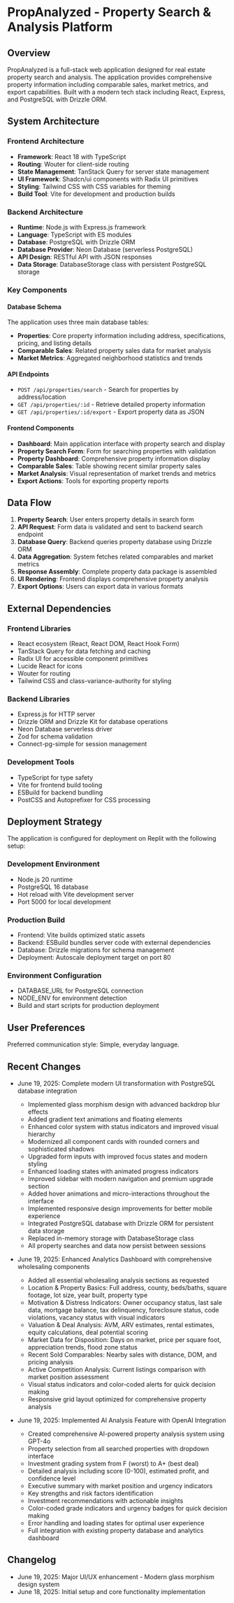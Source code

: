 # PropAnalyzed - Property Search & Analysis Platform

## Overview

PropAnalyzed is a full-stack web application designed for real estate property search and analysis. The application provides comprehensive property information including comparable sales, market metrics, and export capabilities. Built with a modern tech stack including React, Express, and PostgreSQL with Drizzle ORM.

## System Architecture

### Frontend Architecture
- **Framework**: React 18 with TypeScript
- **Routing**: Wouter for client-side routing
- **State Management**: TanStack Query for server state management
- **UI Framework**: Shadcn/ui components with Radix UI primitives
- **Styling**: Tailwind CSS with CSS variables for theming
- **Build Tool**: Vite for development and production builds

### Backend Architecture
- **Runtime**: Node.js with Express.js framework
- **Language**: TypeScript with ES modules
- **Database**: PostgreSQL with Drizzle ORM
- **Database Provider**: Neon Database (serverless PostgreSQL)
- **API Design**: RESTful API with JSON responses
- **Data Storage**: DatabaseStorage class with persistent PostgreSQL storage

### Key Components

#### Database Schema
The application uses three main database tables:
- **Properties**: Core property information including address, specifications, pricing, and listing details
- **Comparable Sales**: Related property sales data for market analysis
- **Market Metrics**: Aggregated neighborhood statistics and trends

#### API Endpoints
- `POST /api/properties/search` - Search for properties by address/location
- `GET /api/properties/:id` - Retrieve detailed property information
- `GET /api/properties/:id/export` - Export property data as JSON

#### Frontend Components
- **Dashboard**: Main application interface with property search and display
- **Property Search Form**: Form for searching properties with validation
- **Property Dashboard**: Comprehensive property information display
- **Comparable Sales**: Table showing recent similar property sales
- **Market Analysis**: Visual representation of market trends and metrics
- **Export Actions**: Tools for exporting property reports

## Data Flow

1. **Property Search**: User enters property details in search form
2. **API Request**: Form data is validated and sent to backend search endpoint
3. **Database Query**: Backend queries property database using Drizzle ORM
4. **Data Aggregation**: System fetches related comparables and market metrics
5. **Response Assembly**: Complete property data package is assembled
6. **UI Rendering**: Frontend displays comprehensive property analysis
7. **Export Options**: Users can export data in various formats

## External Dependencies

### Frontend Libraries
- React ecosystem (React, React DOM, React Hook Form)
- TanStack Query for data fetching and caching
- Radix UI for accessible component primitives
- Lucide React for icons
- Wouter for routing
- Tailwind CSS and class-variance-authority for styling

### Backend Libraries
- Express.js for HTTP server
- Drizzle ORM and Drizzle Kit for database operations
- Neon Database serverless driver
- Zod for schema validation
- Connect-pg-simple for session management

### Development Tools
- TypeScript for type safety
- Vite for frontend build tooling
- ESBuild for backend bundling
- PostCSS and Autoprefixer for CSS processing

## Deployment Strategy

The application is configured for deployment on Replit with the following setup:

### Development Environment
- Node.js 20 runtime
- PostgreSQL 16 database
- Hot reload with Vite development server
- Port 5000 for local development

### Production Build
- Frontend: Vite builds optimized static assets
- Backend: ESBuild bundles server code with external dependencies
- Database: Drizzle migrations for schema management
- Deployment: Autoscale deployment target on port 80

### Environment Configuration
- DATABASE_URL for PostgreSQL connection
- NODE_ENV for environment detection
- Build and start scripts for production deployment

## User Preferences

Preferred communication style: Simple, everyday language.

## Recent Changes

- June 19, 2025: Complete modern UI transformation with PostgreSQL database integration
  - Implemented glass morphism design with advanced backdrop blur effects
  - Added gradient text animations and floating elements
  - Enhanced color system with status indicators and improved visual hierarchy
  - Modernized all component cards with rounded corners and sophisticated shadows
  - Upgraded form inputs with improved focus states and modern styling
  - Enhanced loading states with animated progress indicators
  - Improved sidebar with modern navigation and premium upgrade section
  - Added hover animations and micro-interactions throughout the interface
  - Implemented responsive design improvements for better mobile experience
  - Integrated PostgreSQL database with Drizzle ORM for persistent data storage
  - Replaced in-memory storage with DatabaseStorage class
  - All property searches and data now persist between sessions

- June 19, 2025: Enhanced Analytics Dashboard with comprehensive wholesaling components
  - Added all essential wholesaling analysis sections as requested
  - Location & Property Basics: Full address, county, beds/baths, square footage, lot size, year built, property type
  - Motivation & Distress Indicators: Owner occupancy status, last sale data, mortgage balance, tax delinquency, foreclosure status, code violations, vacancy status with visual indicators
  - Valuation & Deal Analysis: AVM, ARV estimates, rental estimates, equity calculations, deal potential scoring
  - Market Data for Disposition: Days on market, price per square foot, appreciation trends, flood zone status
  - Recent Sold Comparables: Nearby sales with distance, DOM, and pricing analysis
  - Active Competition Analysis: Current listings comparison with market position assessment
  - Visual status indicators and color-coded alerts for quick decision making
  - Responsive grid layout optimized for comprehensive property analysis

- June 19, 2025: Implemented AI Analysis Feature with OpenAI Integration
  - Created comprehensive AI-powered property analysis system using GPT-4o
  - Property selection from all searched properties with dropdown interface
  - Investment grading system from F (worst) to A+ (best deal)
  - Detailed analysis including score (0-100), estimated profit, and confidence level
  - Executive summary with market position and urgency indicators
  - Key strengths and risk factors identification
  - Investment recommendations with actionable insights
  - Color-coded grade indicators and urgency badges for quick decision making
  - Error handling and loading states for optimal user experience
  - Full integration with existing property database and analytics dashboard

## Changelog

- June 19, 2025: Major UI/UX enhancement - Modern glass morphism design system
- June 18, 2025: Initial setup and core functionality implementation